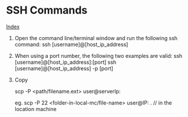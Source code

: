 # SSH Commands

[Index](/)

1. Open the command line/terminal window and run the following ssh command:
ssh [username]@[host_ip_address]



2. When using a port number, the following two examples are valid:
ssh [username]@[host_ip_address]:[port]
ssh [username]@[host_ip_address] -p [port]



3. Copy

    scp -P <portno> <path/filename.ext> user@serverIp:<pathonServer>

    eg.
    scp -P 22 <folder-in-local-mc/file-name> user@IP: . // in the location machine